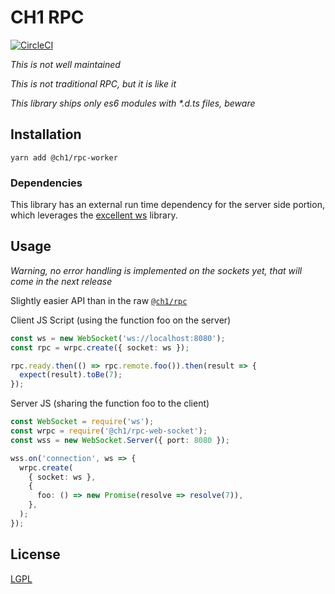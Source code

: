 # CH1 RPC

[![CircleCI](https://circleci.com/gh/bennett000/ch1-rpc-web-socket.svg?style=svg)](https://circleci.com/gh/bennett000/ch1-rpc-web-socket)

_This is not well maintained_

_This is not traditional RPC, but it is like it_

_This library ships only es6 modules with \*.d.ts files, beware_

## Installation

`yarn add @ch1/rpc-worker`

### Dependencies

This library has an external run time dependency for the server side portion,
which leverages the [excellent ws](https://github.com/websockets/ws 'Node WebSocket Library') library.

## Usage

_Warning, no error handling is implemented on the sockets yet, that will come in the next release_

Slightly easier API than in the raw [`@ch1/rpc`](https://github.com/bennett000/ch1-rpc 'CH1 RPC')

Client JS Script (using the function foo on the server)

```ts
const ws = new WebSocket('ws://localhost:8080');
const rpc = wrpc.create({ socket: ws });

rpc.ready.then(() => rpc.remote.foo()).then(result => {
  expect(result).toBe(7);
});
```

Server JS (sharing the function foo to the client)

```ts
const WebSocket = require('ws');
const wrpc = require('@ch1/rpc-web-socket');
const wss = new WebSocket.Server({ port: 8080 });

wss.on('connection', ws => {
  wrpc.create(
    { socket: ws },
    {
      foo: () => new Promise(resolve => resolve(7)),
    },
  );
});
```

## License

[LGPL](./LICENSE 'Lesser GNU Public License')

